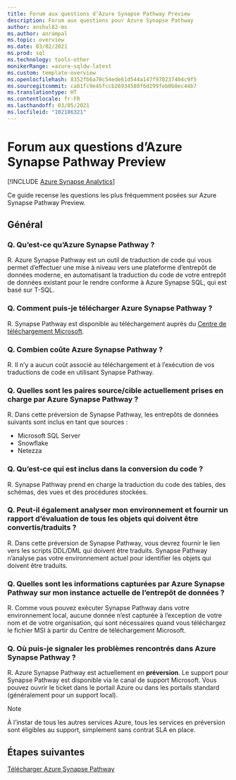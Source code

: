 ```yaml
---
title: Forum aux questions d’Azure Synapse Pathway Preview
description: Forum aux questions pour Azure Synapse Pathway
author: anshul82-ms
ms.author: anrampal
ms.topic: overview
ms.date: 03/02/2021
ms.prod: sql
ms.technology: tools-other
monikerRange: =azure-sqldw-latest
ms.custom: template-overview
ms.openlocfilehash: 8352fb6a70c54ede61d544a147f970237404c9f5
ms.sourcegitcommit: ca81fc9e45fccb26934580f6d299feb0b8ec44b7
ms.translationtype: HT
ms.contentlocale: fr-FR
ms.lasthandoff: 03/05/2021
ms.locfileid: "102186321"
---
```

# <a name="azure-synapse-pathway-preview-faq"></a>Forum aux questions d’Azure Synapse Pathway Preview
[!INCLUDE [Azure Synapse Analytics](../../includes/applies-to-version/asa.md)]

Ce guide recense les questions les plus fréquemment posées sur Azure Synapse Pathway Preview.

## <a name="general"></a>Général

### <a name="q-what-is-azure-synapse-pathway"></a>Q. Qu’est-ce qu’Azure Synapse Pathway ?

R. Azure Synapse Pathway est un outil de traduction de code qui vous permet d’effectuer une mise à niveau vers une plateforme d’entrepôt de données moderne, en automatisant la traduction du code de votre entrepôt de données existant pour le rendre conforme à Azure Synapse SQL, qui est basé sur T-SQL.

### <a name="q-how-can-i-download-azure-synapse-pathway"></a>Q. Comment puis-je télécharger Azure Synapse Pathway ?

R. Synapse Pathway est disponible au téléchargement auprès du [Centre de téléchargement Microsoft](https://aka.ms/synapse-pathway-download).

### <a name="q-how-much-does-azure-synapse-pathway-cost"></a>Q. Combien coûte Azure Synapse Pathway ?

R. Il n’y a aucun coût associé au téléchargement et à l’exécution de vos traductions de code en utilisant Synapse Pathway.

### <a name="q-what-sourcetarget-pairs-does-azure-synapse-pathway-currently-support"></a>Q. Quelles sont les paires source/cible actuellement prises en charge par Azure Synapse Pathway ?

R. Dans cette préversion de Synapse Pathway, les entrepôts de données suivants sont inclus en tant que sources :
- Microsoft SQL Server
- Snowflake
- Netezza

### <a name="q-what-is-included-as-part-of-the-code-conversion"></a>Q. Qu’est-ce qui est inclus dans la conversion du code ?

R. Synapse Pathway prend en charge la traduction du code des tables, des schémas, des vues et des procédures stockées.

### <a name="q-can-it-also-scan-my-environment-and-provide-an-assessment-report-of-all-the-objects-that-need-to-be-convertedtranslated"></a>Q. Peut-il également analyser mon environnement et fournir un rapport d’évaluation de tous les objets qui doivent être convertis/traduits ?

R. Dans cette préversion de Synapse Pathway, vous devrez fournir le lien vers les scripts DDL/DML qui doivent être traduits. Synapse Pathway n’analyse pas votre environnement actuel pour identifier les objets qui doivent être traduits.

### <a name="q-what-information-does-azure-synapse-pathway-capture-about-my-current-data-warehouse-instance"></a>Q. Quelles sont les informations capturées par Azure Synapse Pathway sur mon instance actuelle de l’entrepôt de données ?

R. Comme vous pouvez exécuter Synapse Pathway dans votre environnement local, aucune donnée n’est capturée à l’exception de votre nom et de votre organisation, qui sont nécessaires quand vous téléchargez le fichier MSI à partir du Centre de téléchargement Microsoft.

### <a name="q-where-can-i-raise-issues-encountered-in-azure-synapse-pathway"></a>Q. Où puis-je signaler les problèmes rencontrés dans Azure Synapse Pathway ?

R. Azure Synapse Pathway est actuellement en **préversion**.   Le support pour Synapse Pathway est disponible via le canal de support Microsoft. Vous pouvez ouvrir le ticket dans le portail Azure ou dans les portails standard (généralement pour un support local).


> [!NOTE] 
> À l’instar de tous les autres services Azure, tous les services en préversion sont éligibles au support, simplement sans contrat SLA en place.

<!-- ### Troubleshooting and optimization

#### Q. Why do I see slow performance while running the code conversion?

#### Q. Translation of errors or unexpected results? -->

## <a name="next-steps"></a>Étapes suivantes

[Télécharger Azure Synapse Pathway](synapse-pathway-download.md)